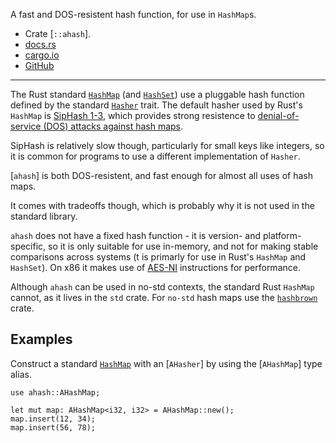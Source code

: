 A fast and DOS-resistent hash function, for use in `HashMap`s.

- Crate [`::ahash`].
- [docs.rs](https://docs.rs/ahash)
- [cargo.io](https://crates.io/crates/ahash)
- [GitHub](https://github.com/tkaitchuck/ahash)

---

The Rust standard [`HashMap`] (and [`HashSet`])
use a pluggable hash function defined by the standard [`Hasher`] trait.
The default hasher used by Rust's `HashMap` is [SipHash 1-3],
which provides strong resistence to
[denial-of-service (DOS) attacks against hash maps][dos].

SipHash is relatively slow though,
particularly for small keys like integers,
so it is common for programs to use a different
implementation of `Hasher`.

[`ahash`] is both DOS-resistent,
and fast enough for almost all uses of hash maps.

It comes with tradeoffs though,
which is probably why it is not used in the standard library.

`ahash` does not have a fixed hash function -
it is version- and platform-specific,
so it is only suitable for use in-memory,
and not for making stable comparisons across systems
(t is primarly for use in Rust's `HashMap` and `HashSet`).
On x86 it makes use of [AES-NI] instructions for performance.

Although `ahash` can be used in no-std contexts,
the standard Rust `HashMap` cannot,
as it lives in the `std` crate.
For `no-std` hash maps use the [`hashbrown`] crate.

## Examples

Construct a standard [`HashMap`] with an [`AHasher`]
by using the [`AHashMap`] type alias.

```
use ahash::AHashMap;

let mut map: AHashMap<i32, i32> = AHashMap::new();
map.insert(12, 34);
map.insert(56, 78);
```




[`HashMap`]: crate::std::collections::HashMap
[`HashSet`]: crate::std::collections::HashSet
[`Hasher`]: crate::std::hash::Hasher
[SipHash 1-3]: todo
[dos]: todo
[AES-NI]: todo
[`hashbrown`]: https://docs.rs/hashbrown
